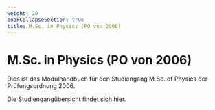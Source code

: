 ```yaml
---
weight: 20
bookCollapseSection: true
title: M.Sc. in Physics (PO von 2006)
---
```


# M.Sc. in Physics (PO von 2006)

Dies ist das Modulhandbuch für den Studiengang M.Sc. of Physics der Prüfungsordnung 2006.

Die Studiengangübersicht findet sich [hier](/msc_physik_grafik.pdf).

